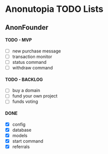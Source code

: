# Anonutopia TODO Lists

## AnonFounder

#### TODO - MVP

- [ ] new purchase message
- [ ] transaction monitor
- [ ] status command
- [ ] withdraw command

#### TODO - BACKLOG

- [ ] buy a domain
- [ ] fund your own project
- [ ] funds voting

#### DONE

- [x] config
- [x] database
- [x] models
- [x] start command
- [x] referrals
